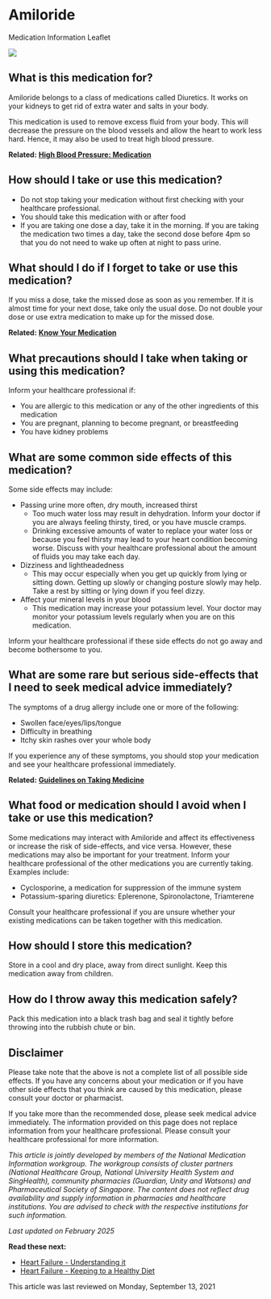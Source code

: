 # Amiloride

Medication Information Leaflet

![](https://ch-api.healthhub.sg/api/public/content/f945be833f7b462a993eb476a7eb2e11?v=f1999e72&t=azheaderimage)

What is this medication for?
----------------------------

Amiloride belongs to a class of medications called Diuretics. It works on your kidneys to get rid of extra water and salts in your body.

This medication is used to remove excess fluid from your body. This will decrease the pressure on the blood vessels and allow the heart to work less hard. Hence, it may also be used to treat high blood pressure.

**Related:** [**High Blood Pressure: Medication**](https://www.healthhub.sg/a-z/diseases-and-conditions/high-blood-pressure-Medicines)

How should I take or use this medication?
-----------------------------------------

* Do not stop taking your medication without first checking with your healthcare professional.
* You should take this medication with or after food
* If you are taking one dose a day, take it in the morning. If you are taking the medication two times a day, take the second dose before 4pm so that you do not need to wake up often at night to pass urine.

What should I do if I forget to take or use this medication?
------------------------------------------------------------

If you miss a dose, take the missed dose as soon as you remember. If it is almost time for your next dose, take only the usual dose. Do not double your dose or use extra medication to make up for the missed dose.  

**Related:** [**Know Your Medication**](https://www.healthhub.sg/live-healthy/know-your-medication)

What precautions should I take when taking or using this medication?
--------------------------------------------------------------------

Inform your healthcare professional if:

* You are allergic to this medication or any of the other ingredients of this medication
* You are pregnant, planning to become pregnant, or breastfeeding
* You have kidney problems

What are some common side effects of this medication?
-----------------------------------------------------

Some side effects may include:

* Passing urine more often, dry mouth, increased thirst
  + Too much water loss may result in dehydration. Inform your doctor if you are always feeling thirsty, tired, or you have muscle cramps.
  + Drinking excessive amounts of water to replace your water loss or because you feel thirsty may lead to your heart condition becoming worse. Discuss with your healthcare professional about the amount of fluids you may take each day.
* Dizziness and lightheadedness
  + This may occur especially when you get up quickly from lying or sitting down. Getting up slowly or changing posture slowly may help. Take a rest by sitting or lying down if you feel dizzy.
* Affect your mineral levels in your blood
  + This medication may increase your potassium level. Your doctor may monitor your potassium levels regularly when you are on this medication.

Inform your healthcare professional if these side effects do not go away and become bothersome to you.

What are some rare but serious side-effects that I need to seek medical advice immediately?
-------------------------------------------------------------------------------------------

The symptoms of a drug allergy include one or more of the following:

* Swollen face/eyes/lips/tongue
* Difficulty in breathing
* Itchy skin rashes over your whole body

If you experience any of these symptoms, you should stop your medication and see your healthcare professional immediately.

**Related:** [**Guidelines on Taking Medicine**](https://www.healthhub.sg/live-healthy/guidelinesontakingmedicine)

What food or medication should I avoid when I take or use this medication?
--------------------------------------------------------------------------

Some medications may interact with Amiloride and affect its effectiveness or increase the risk of side-effects, and vice versa. However, these medications may also be important for your treatment. Inform your healthcare professional of the other medications you are currently taking. Examples include:

* Cyclosporine, a medication for suppression of the immune system
* Potassium-sparing diuretics: Eplerenone, Spironolactone, Triamterene

Consult your healthcare professional if you are unsure whether your existing medications can be taken together with this medication.

How should I store this medication?
-----------------------------------

Store in a cool and dry place, away from direct sunlight. Keep this medication away from children. 

How do I throw away this medication safely?
-------------------------------------------

Pack this medication into a black trash bag and seal it tightly before throwing into the rubbish chute or bin.

Disclaimer
----------

Please take note that the above is not a complete list of all possible side effects. If you have any concerns about your medication or if you have other side effects that you think are caused by this medication, please consult your doctor or pharmacist.

If you take more than the recommended dose, please seek medical advice immediately. The information provided on this page does not replace information from your healthcare professional. Please consult your healthcare professional for more information.

*This article is jointly developed by members of the National Medication Information workgroup. The workgroup consists of cluster partners (National Healthcare Group, National University Health System and SingHealth), community pharmacies (Guardian, Unity and Watsons) and Pharmaceutical Society of Singapore. The content does not reflect drug availability and supply information in pharmacies and healthcare institutions. You are advised to check with the respective institutions for such information.*

*Last updated on February 2025*

**Read these next:**

* [Heart Failure - Understanding it](https://www.healthhub.sg/a-z/diseases-and-conditions/heart-failure-understanding-it)
* [Heart Failure - Keeping to a Healthy Diet](https://www.healthhub.sg/a-z/diseases-and-conditions/Heart-Failure-Keeping-to-a-Healthy-Diet)

This article was last reviewed on
Monday, September 13, 2021